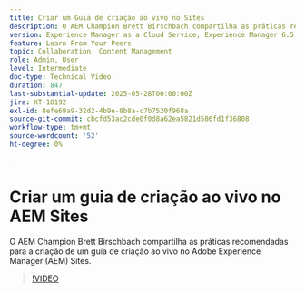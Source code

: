 ```yaml
---
title: Criar um Guia de criação ao vivo no Sites
description: O AEM Champion Brett Birschbach compartilha as práticas recomendadas para a criação de um guia de criação ao vivo no Adobe Experience Manager Sites.
version: Experience Manager as a Cloud Service, Experience Manager 6.5
feature: Learn From Your Peers
topic: Collaboration, Content Management
role: Admin, User
level: Intermediate
doc-type: Technical Video
duration: 847
last-substantial-update: 2025-05-28T00:00:00Z
jira: KT-18192
exl-id: 8efe69a9-32d2-4b9e-8b8a-c7b7520f968a
source-git-commit: cbcfd53ac2cde0f0d8a62ea5821d586fd1f36808
workflow-type: tm+mt
source-wordcount: '52'
ht-degree: 0%

---
```


# Criar um guia de criação ao vivo no AEM Sites

O AEM Champion Brett Birschbach compartilha as práticas recomendadas para a criação de um guia de criação ao vivo no Adobe Experience Manager (AEM) Sites.

>[!VIDEO](https://video.tv.adobe.com/v/3459572/?learn=on&enablevpops)
